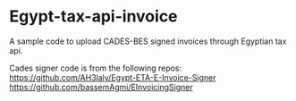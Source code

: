 # Egypt-tax-api-invoice
A sample code to upload CADES-BES signed invoices through Egyptian tax api.

Cades signer code is from the following repos:  
https://github.com/AH3laly/Egypt-ETA-E-Invoice-Signer  
https://github.com/bassemAgmi/EInvoicingSigner  
